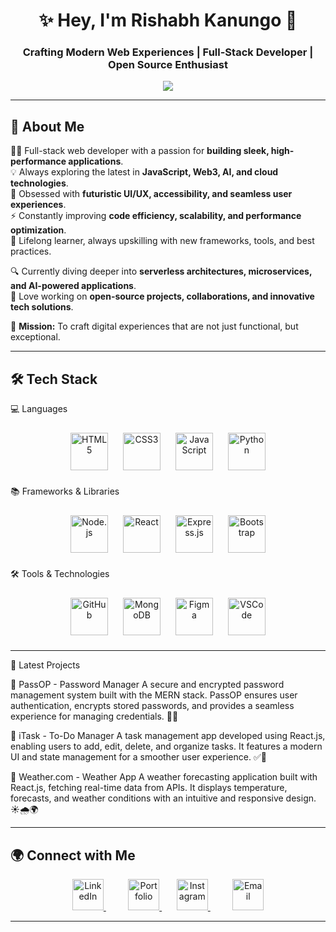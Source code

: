 <h1 align="center">✨ Hey, I'm Rishabh Kanungo 🚀</h1>
<h3 align="center">Crafting Modern Web Experiences | Full-Stack Developer | Open Source Enthusiast</h3>

<p align="center">
  <img src="https://readme-typing-svg.herokuapp.com?font=Inter&size=22&pause=1000&color=00F7D1&center=true&vCenter=true&width=500&lines=Full-Stack+Web+Developer;Mern-Stack+Web+Developer;Frontend+Web+Developer;Building+Scalable+Web+Apps;Exploring+New+Technologies" />
</p>

---

## 🚀 About Me  

👨‍💻 Full-stack web developer with a passion for **building sleek, high-performance applications**.  
💡 Always exploring the latest in **JavaScript, Web3, AI, and cloud technologies**.  
🎨 Obsessed with **futuristic UI/UX, accessibility, and seamless user experiences**.  
⚡ Constantly improving **code efficiency, scalability, and performance optimization**.  
📖 Lifelong learner, always upskilling with new frameworks, tools, and best practices.  

🔍 Currently diving deeper into **serverless architectures, microservices, and AI-powered applications**.  
🚀 Love working on **open-source projects, collaborations, and innovative tech solutions**.  

🎯 **Mission:** To craft digital experiences that are not just functional, but exceptional.  
  

---

## 🛠 Tech Stack  

💻 Languages
<p align="center"> <img src="https://cdn.jsdelivr.net/gh/devicons/devicon@latest/icons/html5/html5-original.svg" alt="HTML5" width="60" height="60" style="margin: 10px;"/> <img src="https://cdn.jsdelivr.net/gh/devicons/devicon@latest/icons/css3/css3-original.svg" alt="CSS3" width="60" height="60" style="margin: 10px;"/> <img src="https://cdn.jsdelivr.net/gh/devicons/devicon@latest/icons/javascript/javascript-original.svg" alt="JavaScript" width="60" height="60" style="margin: 10px;"/> <img src="https://cdn.jsdelivr.net/gh/devicons/devicon@latest/icons/python/python-original.svg" alt="Python" width="60" height="60" style="margin: 10px;"/> </p>
📚 Frameworks & Libraries
<p align="center"> <img src="https://cdn.jsdelivr.net/gh/devicons/devicon@latest/icons/nodejs/nodejs-original.svg" alt="Node.js" width="60" height="60" style="margin: 10px;"/> <img src="https://cdn.jsdelivr.net/gh/devicons/devicon@latest/icons/react/react-original.svg" alt="React" width="60" height="60" style="margin: 10px;"/> <img src="https://skillicons.dev/icons?i=express" alt="Express.js" width="60" height="60" style="margin: 10px;"/> <img src="https://cdn.jsdelivr.net/gh/devicons/devicon@latest/icons/bootstrap/bootstrap-original.svg" alt="Bootstrap" width="60" height="60" style="margin: 10px;"/> </p>
🛠 Tools & Technologies
<p align="center"> <img src="https://skillicons.dev/icons?i=github" alt="GitHub" width="60" height="60" style="margin: 10px;"/> <img src="https://cdn.jsdelivr.net/gh/devicons/devicon@latest/icons/mongodb/mongodb-original.svg" alt="MongoDB" width="60" height="60" style="margin: 10px;"/> <img src="https://cdn.jsdelivr.net/gh/devicons/devicon@latest/icons/figma/figma-original.svg" alt="Figma" width="60" height="60" style="margin: 10px;"/> <img src="https://cdn.jsdelivr.net/gh/devicons/devicon@latest/icons/vscode/vscode-original.svg" alt="VSCode" width="60" height="60" style="margin: 10px;"/> </p>

---

🚀 Latest Projects

🔹 PassOP - Password Manager
A secure and encrypted password management system built with the MERN stack. PassOP ensures user authentication, encrypts stored passwords, and provides a seamless experience for managing credentials. 🔐✨

🔹 iTask - To-Do Manager
A task management app developed using React.js, enabling users to add, edit, delete, and organize tasks. It features a modern UI and state management for a smoother user experience. ✅📅

🔹 Weather.com - Weather App
A weather forecasting application built with React.js, fetching real-time data from APIs. It displays temperature, forecasts, and weather conditions with an intuitive and responsive design. ☀️🌧️🌍


---

## 🌍 Connect with Me  

<p align="center">
  <a href="https://www.linkedin.com/in/rishabh-kanungo-ab5864257/" target="_blank"> 
    <img src="https://cdn.jsdelivr.net/gh/devicons/devicon@latest/icons/linkedin/linkedin-original.svg" alt="LinkedIn" width="50" height="50"/> 
  </a>  
  &nbsp;&nbsp;&nbsp;&nbsp;&nbsp;&nbsp;&nbsp;&nbsp;
  
<a href="https://rishabhkanungo03.netlify.app/" target="_blank"> 
  <img src="https://cdn-icons-png.flaticon.com/512/3135/3135715.png" alt="Portfolio" width="50" height="50"/> 
</a>  
&nbsp;&nbsp;&nbsp;&nbsp;&nbsp;
 <a href="https://www.instagram.com/_rishabh_kanungo/?hl=en" target="_blank"> 
    <img src="https://upload.wikimedia.org/wikipedia/commons/a/a5/Instagram_icon.png" alt="Instagram" width="50" height="50"/> 
  </a>  
  &nbsp;&nbsp;&nbsp;&nbsp;&nbsp;&nbsp;&nbsp;&nbsp;

  <a href="mailto:rishabhkanungo731@gmail.com" target="_blank">  
    <img src="https://upload.wikimedia.org/wikipedia/commons/4/4e/Gmail_Icon.png" alt="Email" width="50" height="50"/>  
  </a> 
</p>




---



